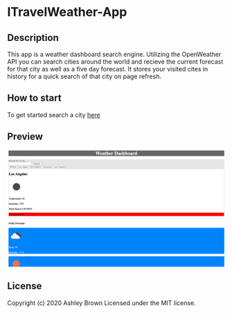 # ITravelWeather-App

## Description 

This app is a weather dashboard search engine. Utilizing the OpenWeather API you can search cities around the world and recieve the current forecast for that city as well as a five day forecast. It stores your visited cites in history for a quick search of that city on page refresh. 


## How to start 

To get started search a city [here](https://afbrown1216.github.io/ITravelWeather-App/)

## Preview
<img src="./assets/preview.png"/> 



## License

Copyright (c) 2020 Ashley Brown 
Licensed under the MIT license. 
